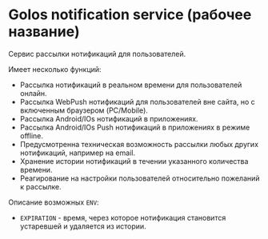 # Golos notification service (рабочее название)

Сервис рассылки нотификаций для пользователей.

Имеет несколько функций: 
  - Рассылка нотификаций в реальном времени для пользователей онлайн.
  - Рассылка WebPush нотификаций для пользователей вне сайта, но с включенным браузером (PC/Mobile).
  - Рассылка Android/IOs нотификаций в приложениях.
  - Рассылка Android/IOs Push нотификаций в приложениях в режиме offline.
  - Предусмотренна техническая возможность рассылки любых других нотификаций, например на email.
  - Хранение истории нотификаций в течении указанного количества времени.
  - Реагирование на настройки пользователей относительно пожеланий к рассылке.

Описание возможных `ENV`:  

  - `EXPIRATION` - время, через которое нотификация становится устаревшей и удаляется из истории.
